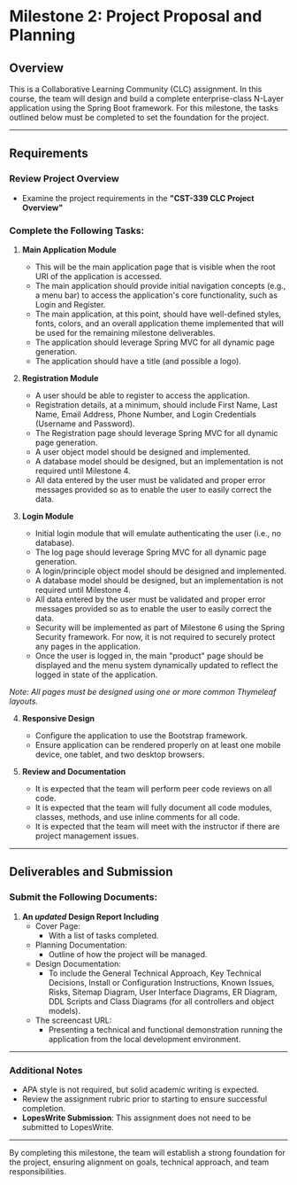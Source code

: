 # Milestone 2: Project Proposal and Planning

## Overview
This is a Collaborative Learning Community (CLC) assignment. In this course, the team will design and build a complete enterprise-class N-Layer application using the Spring Boot framework. For this milestone, the tasks outlined below must be completed to set the foundation for the project.

---

## Requirements

### Review Project Overview
- Examine the project requirements in the **"CST-339 CLC Project Overview"**

### Complete the Following Tasks:

1. **Main Application Module**
   - This will be the main application page that is visible when the root URI of the application is accessed.
   - The main application should provide initial navigation concepts (e.g., a menu bar) to access the application's core functionality, such as Login and Register.
   - The main application, at this point, should have well-defined styles, fonts, colors, and an overall application theme implemented that will be used for the remaining milestone deliverables.
   - The application should leverage Spring MVC for all dynamic page generation.
   - The application should have a title (and possible a logo).

2. **Registration Module**
   - A user should be able to register to access the application.
   - Registration details, at a minimum, should include First Name, Last Name, Email Address, Phone Number, and Login Credentials (Username and Password).
   - The Registration page should leverage Spring MVC for all dynamic page generation.
   - A user object model should be designed and implemented.
   - A database model should be designed, but an implementation is not required until Milestone 4.
   - All data entered by the user must be validated and proper error messages provided so as to enable the user to easily correct the data.

3. **Login Module**
   - Initial login module that will emulate authenticating the user (i.e., no database).
   - The log page should leverage Spring MVC for all dynamic page generation.
   - A login/principle object model should be designed and implemented.
   - A database model should be designed, but an implementation is not required until Milestone 4.
   - All data entered by the user must be validated and proper error messages provided so as to enable the user to easily correct the data.
   - Security will be implemented as part of Milestone 6 using the Spring Security framework. For now, it is not required to securely protect any pages in the application.
   - Once the user is logged in, the main "product" page should be displayed and the menu system dynamically updated to reflect the logged in state of the application.
  
  *Note: All pages must be designed using one or more common Thymeleaf layouts.*

4. **Responsive Design**
   - Configure the application to use the Bootstrap framework.
   - Ensure application can be rendered properly on at least one mobile device, one tablet, and two desktop browsers.


5. **Review and Documentation**
   - It is expected that the team will perform peer code reviews on all code.
   - It is expected that the team will fully document all code modules, classes, methods, and use inline comments for all code.
   - It is expected that the team will meet with the instructor if there are project management issues.
  
---

## Deliverables and Submission

### Submit the Following Documents:

1. **An *updated* Design Report Including**
   - Cover Page:
     - With a list of tasks completed.
   - Planning Documentation:
     - Outline of how the project will be managed.
   - Design Documentation:
     - To include the General Technical Approach, Key Technical Decisions, Install or Configuration Instructions, Known Issues, Risks, Sitemap Diagram, User Interface Diagrams, ER Diagram, DDL Scripts and Class Diagrams (for all controllers and object models).
   - The screencast URL:
     - Presenting a technical and functional demonstration running the application from the local development environment.

---

### Additional Notes
- APA style is not required, but solid academic writing is expected.
- Review the assignment rubric prior to starting to ensure successful completion.
- **LopesWrite Submission**: This assignment does not need to be submitted to LopesWrite.

---

By completing this milestone, the team will establish a strong foundation for the project, ensuring alignment on goals, technical approach, and team responsibilities.

